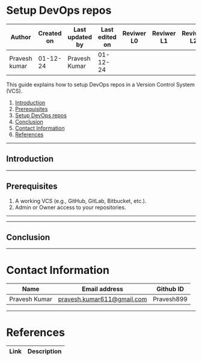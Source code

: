 
# Setup DevOps repos

| **Author** | **Created on** | **Last updated by** | **Last edited on** | **Reviwer L0** |**Reviwer L1** |**Reviwer L2** |
|------------|----------------|----------------------|---------------------|---------------|---------------|---------------|
| Pravesh kumar      | 01-12-24      | Pravesh Kumar             | 01-12-24           |  | | |     

This guide explains how to setup DevOps repos in a Version Control System (VCS).

1. [Introduction](#introduction)
2. [Prerequisites](#prerequisites)
3. [Setup DevOps repos](#setup-devops-repos)
4. [Conclusion](#conclusion)
5. [Contact Information](#contact-information)
6. [References](#references)

---

## Introduction



---

## Prerequisites

1. A working VCS (e.g., GitHub, GitLab, Bitbucket, etc.).
2. Admin or Owner access to your repositories.

---


---
## Conclusion



---
# Contact Information

| **Name** | **Email address**            | **Github ID**
|----------|-------------------------------|-------------------|
| Pravesh Kumar    |  pravesh.kumar611@gmail.com           | Pravesh899 |

---

# References

| **Link** | **Description**            |
|----------|-------------------------------|

